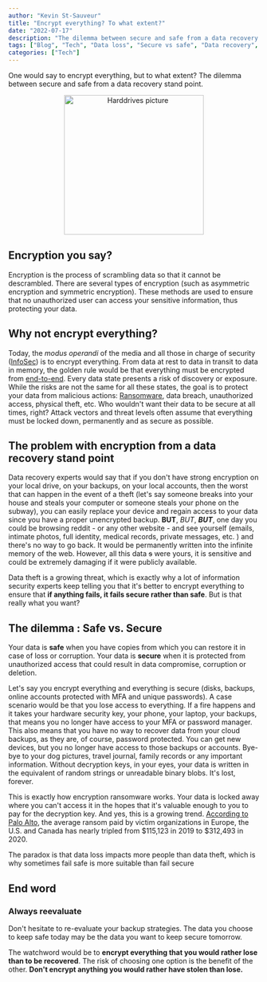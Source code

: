 ```yaml
---
author: "Kevin St-Sauveur"
title: "Encrypt everything? To what extent?"
date: "2022-07-17"
description: "The dilemma between secure and safe from a data recovery stand point."
tags: ["Blog", "Tech", "Data loss", "Secure vs safe", "Data recovery", "Backup"]
categories: ["Tech"]
---
```


One would say to encrypt everything, but to what extent? The dilemma between secure and safe from a data recovery stand point.

<center>
<picture>
    <source type="image/avif" srcset="/img/blog/harddrives.avif" >
    <source type="image/webp" srcset="/img/blog/harddrives.webp" >
    <img loading="lazy" src="/img/blog/harddrives.jpg" alt="Harddrives picture" style="width:20em;">
</picture>
</center>

## Encryption you say?

Encryption is the process of scrambling data so that it cannot be descrambled. There are several types of encryption (such as asymmetric encryption and symmetric encryption). These methods are used to ensure that no unauthorized user can access your sensitive information, thus protecting your data.

## Why not encrypt everything?

Today, the _modus operandi_ of the media and all those in charge of security ([InfoSec](https://en.wikipedia.org/wiki/Information_security)) is to encrypt everything. From data at rest to data in transit to data in memory, the golden rule would be that everything must be encrypted from [end-to-end](https://en.wikipedia.org/wiki/End-to-end_encryption). Every data state presents a risk of discovery or exposure. While the risks are not the same for all these states, the goal is to protect your data from malicious actions: [Ransomware](https://en.wikipedia.org/wiki/Ransomware), data breach, unauthorized access, physical theft, etc. Who wouldn't want their data to be secure at all times, right? Attack vectors and threat levels often assume that everything must be locked down, permanently and as secure as possible.

## The problem with encryption from a data recovery stand point

Data recovery experts would say that if you don't have strong encryption on your local drive, on your backups, on your local accounts, then the worst that can happen in the event of a theft (let's say someone breaks into your house and steals your computer or someone steals your phone on the subway), you can easily replace your device and regain access to your data since you have a proper unencrypted backup. **BUT**, _BUT_, **_BUT_**, one day you could be browsing reddit - or any other website - and see yourself (emails, intimate photos, full identity, medical records, private messages, etc. ) and there's no way to go back. It would be permanently written into the infinite memory of the web. However, all this data ~~s~~ were yours, it is sensitive and could be extremely damaging if it were publicly available.

Data theft is a growing threat, which is exactly why a lot of information security experts keep telling you that it's better to encrypt everything to ensure that **if anything fails, it fails secure rather than safe**. But is that really what you want?

## The dilemma : Safe vs. Secure

Your data is **safe** when you have copies from which you can restore it in case of loss or corruption. Your data is **secure** when it is protected from unauthorized access that could result in data compromise, corruption or deletion.

Let's say you encrypt everything and everything is secure (disks, backups, online accounts protected with MFA and unique passwords). A case scenario would be that you lose access to everything. If a fire happens and it takes your hardware security key, your phone, your laptop, your backups, that means you no longer have access to your MFA or password manager. This also means that you have no way to recover data from your cloud backups, as they are, of course, password protected. You can get new devices, but you no longer have access to those backups or accounts. Bye-bye to your dog pictures, travel journal, family records or any important information. Without decryption keys, in your eyes, your data is written in the equivalent of random strings or unreadable binary blobs. It's lost, forever.

This is exactly how encryption ransomware works. Your data is locked away where you can't access it in the hopes that it's valuable enough to you to pay for the decryption key. And yes, this is a growing trend. [According to Palo Alto](https://unit42.paloaltonetworks.com/ransomware-threat-report-highlights/), the average ransom paid by victim organizations in Europe, the U.S. and Canada has nearly tripled from $115,123 in 2019 to $312,493 in 2020.

The paradox is that data loss impacts more people than data theft, which is why sometimes fail safe is more suitable than fail secure

## End word

### Always reevaluate

Don't hesitate to re-evaluate your backup strategies. The data you choose to keep safe today may be the data you want to keep secure tomorrow.

The watchword would be to **encrypt everything that you would rather lose than to be recovered**. The risk of choosing one option is the benefit of the other. **Don't encrypt anything you would rather have stolen than lose.**
